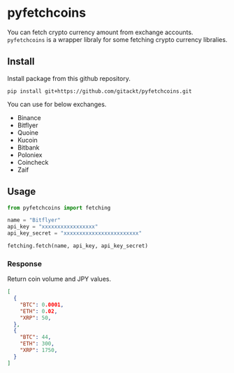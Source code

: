 # pyfetchcoins
You can fetch crypto currency amount from exchange accounts. 
`pyfetchcoins` is a wrapper libraly for some fetching crypto currency libralies.

## Install
Install package from this github repository.
```
pip install git+https://github.com/gitackt/pyfetchcoins.git
```
<!-- 
## Setting
Install package dependencies from pip.

```
requests
pybitflyer
python-binance
python-kucoin
zaifapi
coincheck
python-quoine
git+https://github.com/bitbankinc/python-bitbankcc.git
https://github.com/s4w3d0ff/python-poloniex/archive/v0.4.7.zip
``` -->

You can use for below exchanges.
* Binance
* Bitflyer
* Quoine
* Kucoin
* Bitbank
* Poloniex
* Coincheck
* Zaif

## Usage
```python
from pyfetchcoins import fetching

name = "Bitflyer"
api_key = "xxxxxxxxxxxxxxxxx"
api_key_secret = "xxxxxxxxxxxxxxxxxxxxxxxx"

fetching.fetch(name, api_key, api_key_secret)
```

### Response
Return coin volume and JPY values.
```json
[
  {
    "BTC": 0.0001,
    "ETH": 0.02,
    "XRP": 50,
  },
  {
    "BTC": 44,
    "ETH": 300,
    "XRP": 1750,
  }
]
```